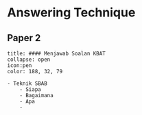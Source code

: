 # Answering Technique

## Paper 2
```ad-note
title: #### Menjawab Soalan KBAT
collapse: open 
icon:pen
color: 188, 32, 79

- Teknik SBAB
	- Siapa
	- Bagaimana
	- Apa
	- 
``` 